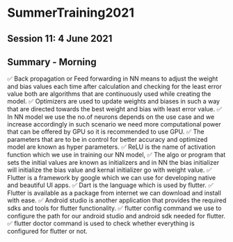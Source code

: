 # SummerTraining2021
## Session 11: 4 June  2021
## Summary - Morning

✅ Back propagation or Feed forwarding in NN means to adjust the weight and bias values each time after calculation and checking for the least error value both are algorithms that are continuously used while creating the model.
✅ Optimizers are used to update weights and biases in such a way that are directed towards the best weight and bias with least error value.
✅ In NN model we use the no.of neurons depends on the use case and we increase accordingly in such scenario we need more computational power that can be offered by GPU so it is recommended to use GPU.
✅ The parameters that are to be in control for better accuracy and optimized model are known as hyper parameters.
✅ ReLU is the name of activation function which we use in training our NN model,
✅ The algo or program that sets the initial values are known as initializers and in NN the bias initializer will initialize the bias value and kernal initializer go with weight value.
✅ Flutter is a framework by google which we can use for developing native and beautiful UI apps.
✅ Dart is the language which is used by flutter.
✅ Flutter is available as a package from internet we can download and install with ease.
✅ Android studio is another application that provides the required sdks and tools for flutter functionality.
✅ flutter config command we use to configure the path for our android studio and android sdk needed for flutter.
✅ flutter doctor command is used to check whether everything is configured for flutter or not.